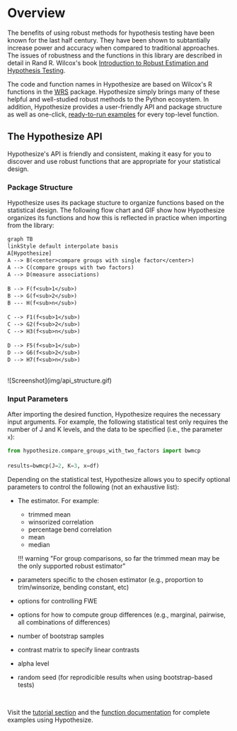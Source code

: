 # Overview

The benefits of using robust methods for hypothesis testing 
have been known for the last half century. 
They have been shown to subtantially increase power and accuracy when compared to 
traditional approaches.
The issues of robustness and the functions in this library are described in detail in Rand R. Wilcox's book 
[Introduction to Robust Estimation and Hypothesis Testing](https://play.google.com/store/books/details?id=8f8nBb4__EYC&gl=ca&hl=en-CA&source=productsearch&utm_source=HA_Desktop_US&utm_medium=SEM&utm_campaign=PLA&pcampaignid=MKTAD0930BO1&gclid=CjwKCAiA44LzBRB-EiwA-jJipJzyqx9kwNMq5MMU7fG2RrwBK9F7sirX4pfhS8wO7k9Uz_Sqf2P28BoCYzcQAvD_BwE&gclsrc=aw.ds).

The code and function names in Hypothesize are based on Wilcox's R functions in the [WRS](somwhere) package. 
Hypothesize simply brings many of these helpful and well-studied robust methods to the Python ecosystem. 
In addition, Hypothesize provides a user-friendly API and package structure 
as well as one-click, [ready-to-run examples](somewhere) for every top-level 
function.

## The Hypothesize API

Hypothesize's API is friendly and 
consistent, making it easy for you to discover 
and use robust functions that are appropriate for your statistical design.

### Package Structure

Hypothesize uses its package stucture to organize functions
based on the statistical design. The following flow chart 
and GIF show how Hypothesize organizes its functions and how
this is reflected in practice when importing from the library:

```mermaid
graph TB
linkStyle default interpolate basis
A[Hypothesize]
A --> B(<center>compare groups with single factor</center>)
A --> C(compare groups with two factors)
A --> D(measure associations)

B --> F(f<sub>1</sub>)
B --> G(f<sub>2</sub>)
B --- H(f<sub>n</sub>)

C --> F1(f<sub>1</sub>)
C --> G2(f<sub>2</sub>)
C --> H3(f<sub>n</sub>)

D --> F5(f<sub>1</sub>)
D --> G6(f<sub>2</sub>)
D --> H7(f<sub>n</sub>)
```
	
<br>
![Screenshot](img/api_structure.gif)

<br>

### Input Parameters

After importing the desired function, 
Hypothesize requires the necessary input arguments. 
For example,
the following statistical test only requires the number of J and K levels, 
and the data to be specified (i.e., the parameter `x`):

```python
from hypothesize.compare_groups_with_two_factors import bwmcp

results=bwmcp(J=2, K=3, x=df)
```
 
Depending on the statistical test, 
Hypothesize allows you to specify optional parameters to control the following (not an exhaustive list):

- The estimator. For example: 
    - trimmed mean
    - winsorized correlation
    - percentage bend correlation
    - mean
    - median
    
    !!! warning "For group comparisons, so far the trimmed mean may be the only supported robust estimator"

- parameters specific to the chosen estimator
(e.g., proportion to trim/winsorize, bending constant, etc)
- options for controlling FWE
- options for how to compute group differences (e.g., marginal, pairwise, all combinations of differences)
- number of bootstrap samples
- contrast matrix to specify linear contrasts
- alpha level
- random seed (for reprodicible results when using bootstrap-based tests)

<br>

Visit the [tutorial section](basic_tutorial.md) and the 
[function documentation](function_guide.md) for complete examples
using Hypothesize.